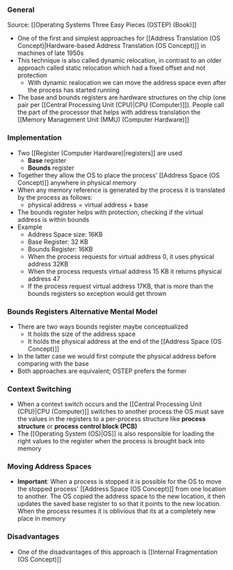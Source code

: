 ### General
Source: [[Operating Systems Three Easy Pieces (OSTEP) (Book)]]
- One of the first and simplest approaches for [[Address Translation (OS Concept)|Hardware-based Address Translation (OS Concept)]] in machines of late 1950s
- This technique is also called dynamic relocation, in contrast to an older approach called static relocation which had a fixed offset and not protection
	- With dynamic realocation we can move the address space even after the process has started running
- The base and bounds registers are hardware structures on the chip (one pair per [[Central Processing Unit (CPU)|CPU (Computer)]]). People call the part of the processor that helps with address translation the [[Memory Management Unit (MMU) (Computer Hardware)]]

### Implementation
- Two [[Register (Computer Hardware)|registers]] are used
	- **Base** register
	- **Bounds** register
- Together they allow the OS to place the process' [[Address Space (OS Concept)]] anywhere in physical memory
- When any memory reference is generated by the process it is translated by the process as follows:
	- $\text{physical address} = \text{virtual address} + \text{base}$
- The bounds register helps with protection, checking if the virtual address is within bounds
- Example
	- Address Space size: 16KB
	- Base Register: 32 KB
	- Bounds Register: 16KB
	- When the process requests for virtual address 0, it uses physical address 32KB
	- When the process requests virtual address 15 KB it returns physical address 47
	- If the process request virtual address 17KB, that is more than the bounds registers so exception would get thrown

### Bounds Registers Alternative Mental Model
- There are two ways bounds register maybe conceptualized
	- It holds the size of the address space
	- It holds the physical address at the end of the [[Address Space (OS Concept)]]
- In the latter case we would first compute the physical address before comparing with the base
- Both approaches are equivalent; OSTEP prefers the former


### Context Switching
- When a context switch occurs and the [[Central Processing Unit (CPU)|CPU (Computer)]] switches to another process the OS must save the values in the registers to a per-process structure like **process structure** or **process control block (PCB)**
- The [[Operating System (OS)|OS]] is also responsible for loading the right values to the register when the process is brought back into memory


### Moving Address Spaces
- **Important**: When a process is stopped it is possible for the OS to move the stopped process' [[Address Space (OS Concept)]] from one location to another. The OS copied the address space to the new location, it then updates the saved base register to so that it points to the new location. When the process resumes it is oblivious that its at a completely new place in memory



### Disadvantages
- One of the disadvantages of this approach is [[Internal Fragmentation (OS Concept)]]